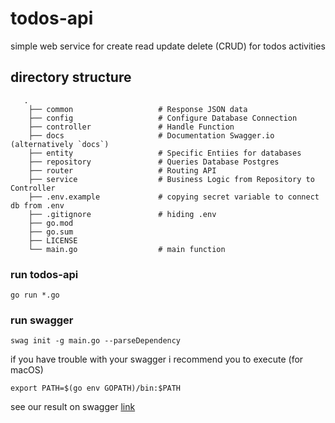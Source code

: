 # todos-api
simple web service for create read update delete (CRUD) for todos activities

## directory structure 
```
   .
    ├── common                   # Response JSON data
    ├── config                   # Configure Database Connection 
    ├── controller               # Handle Function 
    ├── docs                     # Documentation Swagger.io (alternatively `docs`)
    ├── entity                   # Specific Entiies for databases
    ├── repository               # Queries Database Postgres
    ├── router                   # Routing API
    ├── service                  # Business Logic from Repository to Controller
    ├── .env.example             # copying secret variable to connect db from .env
    ├── .gitignore               # hiding .env
    ├── go.mod                 
    ├── go.sum                   
    ├── LICENSE
    └── main.go                  # main function
```
### run todos-api 
```
go run *.go
```

### run swagger 
```
swag init -g main.go --parseDependency
```

if you have trouble with your swagger i recommend you to execute (for macOS)
```
export PATH=$(go env GOPATH)/bin:$PATH
```
see our result on swagger [link](https://editor.swagger.io)
